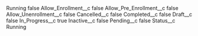 <?xml version="1.0" encoding="UTF-8"?>
<CustomMetadata xmlns="http://soap.sforce.com/2006/04/metadata" xmlns:xsi="http://www.w3.org/2001/XMLSchema-instance" xmlns:xsd="http://www.w3.org/2001/XMLSchema">
    <label>Running</label>
    <protected>false</protected>
    <values>
        <field>Allow_Enrollment__c</field>
        <value xsi:type="xsd:boolean">false</value>
    </values>
    <values>
        <field>Allow_Pre_Enrollment__c</field>
        <value xsi:type="xsd:boolean">false</value>
    </values>
    <values>
        <field>Allow_Unenrollment__c</field>
        <value xsi:type="xsd:boolean">false</value>
    </values>
    <values>
        <field>Cancelled__c</field>
        <value xsi:type="xsd:boolean">false</value>
    </values>
    <values>
        <field>Completed__c</field>
        <value xsi:type="xsd:boolean">false</value>
    </values>
    <values>
        <field>Draft__c</field>
        <value xsi:type="xsd:boolean">false</value>
    </values>
    <values>
        <field>In_Progress__c</field>
        <value xsi:type="xsd:boolean">true</value>
    </values>
    <values>
        <field>Inactive__c</field>
        <value xsi:type="xsd:boolean">false</value>
    </values>
    <values>
        <field>Pending__c</field>
        <value xsi:type="xsd:boolean">false</value>
    </values>
    <values>
        <field>Status__c</field>
        <value xsi:type="xsd:string">Running</value>
    </values>
</CustomMetadata>
